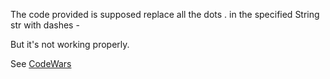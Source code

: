 The code provided is supposed replace all the dots . in the specified String
str with dashes -

But it's not working properly.

See [CodeWars](https://www.codewars.com/kata/fixme-replace-all-dots)
